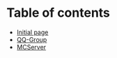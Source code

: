 # Table of contents

* [Initial page](README.md)
* [QQ-Group](QQ-Group.md)
* [MCServer](mcserver.md)


